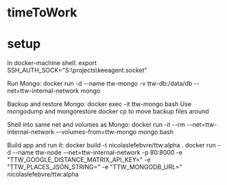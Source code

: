 # timeToWork

# setup
In docker-machine shell:
  export SSH_AUTH_SOCK="S:\projects\keeagent.socket"

Run Mongo:
  docker run -d --name ttw-mongo -v ttw-db:/data/db --net=ttw-internal-network mongo

Backup and restore Mongo:
  docker exec -it ttw-mongo bash
Use mongodump and mongorestore
docker cp to move backup files around
 
Shell into same net and volumes as Mongo:
  docker run -it --rm --net=ttw-internal-network --volumes-from=ttw-mongo mongo bash

Build app and run it:
  docker build -t nicolaslefebvre/ttw:alpha .
  docker run -d --name ttw-node --net=ttw-internal-network -p 80:8000 -e "TTW_GOOGLE_DISTANCE_MATRIX_API_KEY=<redacted>" -e "TTW_PLACES_JSON_STRING=<redacted>" -e "TTW_MONGODB_URL=<redacted>" nicolaslefebvre/ttw:alpha


